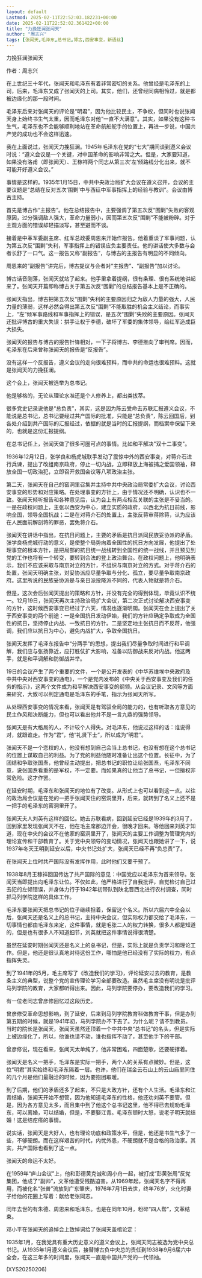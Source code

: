 ```yaml
---
layout: default
Lastmod: 2025-02-11T22:52:03.182231+00:00
date: 2025-02-11T22:52:02.361422+00:00
title: "力挽狂澜张闻天"
author: "周志兴"
tags: [张闻天,毛泽东,总书记,博古,西安事变，新语丝]
---
```


力挽狂澜张闻天

作者：周志兴

在上世纪三十年代，张闻天和毛泽东有着非常密切的关系。他曾经是毛泽东的上司，后来，毛泽东又成了张闻天的上司。其实，他们，还曾经同病相怜过，就是都被边缘化的那一段时间。

毛泽东后来对张闻天的评论是“明君”，因为他比较民主，不争权，但同时也说张闻天身上始终书生气太重，因而毛泽东对他“一直不大满意”。其实，如果没有这种书生气，毛泽东也不会能够顺利地站在革命航船舵手的位置上，再进一步说，中国共产党的成功也不会这样迅速。

我在上面说过，张闻天力挽狂澜。1945年毛泽东在党的“七大”期间谈到遵义会议时说：“遵义会议是一个关键，对中国革命的影响非常之大。但是，大家要知道，如果没有洛甫（即张闻天）、王稼祥两个同志从第三次‘左’倾路线分化出来，就不可能开好遵义会议。”

事情是这样的。1935年1月15日，中共中央政治局扩大会议在遵义召开，会议的主要议题是“总结在反对五次‘围剿’中与西征中军事指挥上的经验与教训”。会议由博古主持。

首先是博古作“主报告”。他在总结报告中，主要强调了第五次反“围剿”失败的客观原因，过分强调敌人强大，革命力量弱小，因而第五次反“围剿”不能被粉碎。对于主观方面的错误却轻描淡写，甚至避而不谈。

接着是中革军委副主席、红军总政委周恩来开始作报告。他着重谈了军事问题，认为第五次反“围剿”失利，军事指挥上的错误应负主要责任。他的讲话使大多数与会者长舒了一口气。这一报告又称“副报告”，与博古的主报告有明显的不同倾向。

周恩来的“副报告”讲完后，博古提议与会者对“主报告”、“副报告”加以讨论。

博古话音刚落，张闻天就站了起来。他手里拿着提纲，很有条理、很有系统地讲起来了。张闻天开篇即称博古关于第五次反“围剿”的总结报告基本上是不正确的。

张闻天指出，博古把第五次反“围剿”失利的主要原因归之为敌人力量的强大，人民力量的薄弱，这样必然会得出第五次反“围剿”不能取胜的机会主义结论，而事实上，“左”倾军事路线和军事指挥上的错误，是五次“围剿”失败的主要原因。张闻天还批评博古的重大失误：拱手让权于李德，破坏了军委的集体领导，给红军造成巨大损失。

张闻天的报告与博古的报告针锋相对，一下子将博古、李德推向了审判席。因而，毛泽东在后来曾称张闻天的报告是“反报告”。

没有这样一个反报告，遵义会议的走向很难预料，而中共的命运也很难预料。这就是张闻天的力挽狂澜。

这个会上，张闻天被选举为总书记。

他是够格的，无论从理论水准还是个人修养上，都出类拔萃。

很多党史记录说他是“总负责”，其实，这是因为陈云受命去苏联汇报遵义会议，不能说是总书记，总书记要经过共产国际的批准，只能是“总负责”，陈云回国后，到各处介绍到共产国际的汇报经过，依据的就是当时的汇报提纲，而档案中保留下来的，也就是这份汇报提纲。

在总书记任上，张闻天做了很多可圈可点的事情。比如和平解决"双十二事变"。

1936年12月12日，张学良和杨虎城联手发动了震惊中外的西安事变，对蒋介石进行兵谏，提出了改组南京政府，停止一切内战，立即释放上海被捕之爱国领袖，释放全国一切政治犯，立即召开救国会议等八项政治主张。

第二天，张闻天在自己的窑洞里召集并主持中共中央政治局常委扩大会议，讨论西安事变的形势和对应策略。在处理事变的方针上，由于情况还不明确，认识也不一致。张闻天倾听报告和各种意见后，认为会上有两点相互关联的主张是不妥当的。一是在政权问题上，主张以西安为中心，建立实质的政府，以西北为抗日前线，影响全国，领导全国抗战；二是在对蒋介石的处置上，主张反蒋审蒋除蒋，认为应该在人民面前解剖蒋的罪恶，罢免蒋介石。

张闻天在讲话中指出，在抗日问题上，主要的矛盾是抗日派同民族妥协派的矛盾。张学良杨虎城行动的意义，是使整个局势向着全国性的抗日方向发展，他提出了处理事变的根本方针，是把局部的抗日统一战线转到全国性的统一战线，并且预见到党的工作也将有一个转变，要转到合法的登上政治舞台。在政权问题上，他明确表示，我们不应该采取与南京对立的方针，不组织与南京对立的方式。对于蒋介石的处置，张闻天明确主张，对妥协派应尽量争取与分化、孤立，要尽量争取南京政府。这里所说的民族妥协派是与亲日派投降派不同的，代表人物就是蒋介石。

但是，这次会后张闻天提出的策略和方针，并没有完全的得到体现，毕竟认识不统一。12月19日，张闻天再次主持政治局扩大会议，第二次正式讨论解决西安事变的方针，这时候西安事变已经过了六天，情况也逐渐明朗。张闻天在会上提出了关于西安事变的两个前途：一是全国抗日发动伊始，我们的方针应确定争取成为全国性的抗日，坚持停止内战、一致抗日的方针。二是坚定地主张抗日而不反蒋，他强调，我们应以抗日为中心，避免内战扩大，争取全国抗日。

张闻天发挥了毛泽东报告中“分两手”的思想，提出我们尽量争取时间进行和平调解，我们应与张扬靠近，应打胜仗扩大影响，准备以防御战来反对内战。他这两手，就是和平调解和防御战并举。

19日的会议产生了两个重要的文件，一个是公开发表的《中华苏维埃中央政府及中共中央对西安事变的通电》，一个是党内发布的《中央关于西安事变及我们的任务的指示》，这两个文件成为和平解决西安事变的纲领。从会议记录、文风等方面来研究，大致可以判定通电是毛泽东的手笔，指示为张闻天所写。

从处理西安事变的情况来看，张闻天是有驾驭全局的能力的，也有听取各方意见的民主作风和决断能力，但也可以看出他并不是一言九鼎的强势领导。

张闻天是有大格局的人，不计较个人得失。对毛泽东，他说过这样的话：谁说得对，就跟谁走。作为“君”，他“礼贤下士”，所以成为“明君”。

张闻天不是一个恋权的人，他没有想到自己会当上总书记，也没有想在这个总书记的位置上谋取自己的利益。为了党的利益他随时准备让出这个位置。长征中，为了团结和争取张国焘，他曾经主动提出，把总书记的职位让给张国焘，毛泽东不同意，说张国焘看重的是军权，不一定要。而如果真的让他当了总书记，一但擅权非常危险。这才作罢。

在延安时期，毛泽东和张闻天的地位有了改变。从形式上也可以看到这一点。以往的政治局会议是在党的一把手张闻天住的窑洞里开，后来，就转到了名义上还不是一把手的毛泽东的窑洞里开了。

张闻天夫人刘英有这样的回忆。她去苏联看病，回到延安已经是1939年的3月了，回到家里发现张闻天不在，他在毛主席那边开会，很晚才回来。等他回来刘英才知道，现在中央的会议不在他家的窑洞里开了，张闻天的主要工作调整为管理党内的理论宣传和干部教育了。关于党中央领导的变动情况，张闻天也跟她讲了一下，说1937年冬天王明到延安以后，中央书记处扩大，张闻天已经不再“负总责”了。

在张闻天上位时共产国际没有发挥作用，此时他们又要干预了。

1938年8月王稼祥回国传达了共产国际的意见：中国党应以毛泽东为首来领导。张闻天当即提出向毛泽东让位。不仅如此，他严格进行了自我批评，自觉检讨自己过去犯的左倾错误，并身体力行于1942年初带队到陕北晋西北进行农村调查，同时抓马列学院这样的具体工作。

毛泽东要张闻天把总书记的位子继续担着，保留这个名义。所以六届六中全会以后，张闻天还是名义上的总书记，主持中央会议，但实际权力都交给了毛泽东，一切事情也都由毛泽东来定，这件事情，就是毛张二人的权力转换，很多人都是知道的，但是也有很多人不知道细节，刘英就把这件事情说得很清楚。

虽然在延安时期张闻天还是名义上的总书记，但是，实际上就是负责学习和理论工作。但是，他还是很认真地对待这份工作，哪怕是他已经没有了实际的权力，有点指挥失灵。

到了1941年的5月，毛主席写了《改造我们的学习》，评论延安过去的教育，是教条主义的典型，说整个党的宣传理论学习全部要改造。虽然毛主席没有明说是批评马列学院的教育，大家都听得出来。因此，马列学院要停办，要改造我们的学习。

有一位老同志曾彦修回忆过这段历史。

曾彦修受革命思想影响，到了延安，后来到马列学院教育科做教育干事，但是办到第五期的时候，就是1941年初，马列学院办不下去了。为什么呢？请不到教员。当时的院长是张闻天，张闻天虽然还顶着一个中共中央“总书记”的名头，但是实际上被边缘化了，所以，他谁也请不动，谁也指挥不动了，甚至他手下的干部。

曾彦修说，现在看来，张闻天太单纯了，他非常困难，四面楚歌，还要硬撑着。

张闻天是名义一把手，毛泽东是实际一把手，两个人的关系有点微妙。但是，这位“明君”其实始终和毛泽东隔着一层。也许，他们在瑞金云石山上的云山庙里同住的几个月是他们最融洽的时候，因为要抱团取暖。

到了后期，他们的矛盾还多了起来，不只是大政方针，还有个人生活。毛泽东和江青结婚，张闻天开始不想管，因为他知道毛泽东的性格，他还劝刘英不要管。但是，因为各方意见太多，而且集中到了他这个总书记这里，他不得已去规劝毛泽东，可以离婚，可以结婚，但是，不要娶江青。毛泽东顿时大怒，说老子明天就结婚！这是结疙瘩的事情。

说实话，张闻天是大好人，也有理论功底和政策水平，但是，他还是书生气多了一些，不够硬朗。而在这样艰苦的时代，内忧外患，不硬朗就不是合格的政治家。其实，共产国际也看到了这一点。

张闻天的命运不太好。

在1959年“庐山会议”上，他和彭德黄克诚和周小舟一起，被打成“彭黄张周”反党集团，他成了“副帅”，文革他遭受残酷迫害。从1969年起，张闻天名字不得再用，而被化名“张普”流放到广东肇庆，1976年7月1日去世，终年76岁，火化时妻子给他的花圈上写着：献给老张同志。

同年去世的有朱德、周恩来和毛泽东。也是在同年10月，粉碎“四人帮”，文革结束。

邓小平在张闻天的追悼会上致悼词给了张闻天盖棺论定：

1935年1月，在我党具有重大历史意义的遵义会议上，张闻天同志被选为党中央总书记。从1935年1月遵义会议后，接替博古负中央总的责任到1938年9月6届六中全会，在这三年多的时间里，张闻天一直是中国共产党的一代领袖。

(XYS20250206)


